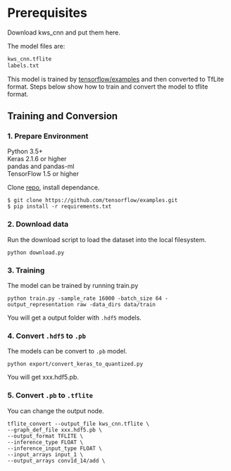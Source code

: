 # Prerequisites

Download 
kws_cnn
and put them here.

The model files are:

```txt
kws_cnn.tflite
labels.txt
```

This model is trained by [tensorflow/examples](https://github.com/tensorflow/examples/tree/master/lite/examples/speech_commands/ml) and then converted to TfLite format. Steps below show how to train and convert the model to tflite format.

## Training and Conversion

### 1. Prepare Environment
Python 3.5+  
Keras 2.1.6 or higher  
pandas and pandas-ml  
TensorFlow 1.5 or higher

Clone [repo](https://github.com/tensorflow/examples/tree/master/lite/examples/speech_commands), install dependance.

```
$ git clone https://github.com/tensorflow/examples.git
$ pip install -r requirements.txt
```

### 2. Download data

Run the download script to load the dataset into the local filesystem.

```
python download.py
```

### 3. Training

The model can be trained by running train.py

```
python train.py -sample_rate 16000 -batch_size 64 -output_representation raw -data_dirs data/train
```

You will get a output folder with `.hdf5` models.

### 4. Convert `.hdf5` to `.pb`

The models can be convert to `.pb` model.

```
python export/convert_keras_to_quantized.py
```

You will get xxx.hdf5.pb.

### 5. Convert `.pb` to `.tflite`

You can change the output node.

```
tflite_convert --output_file kws_cnn.tflite \
--graph_def_file xxx.hdf5.pb \
--output_format TFLITE \
--inference_type FLOAT \
--inference_input_type FLOAT \
--input_arrays input_1 \
--output_arrays conv1d_14/add \

```